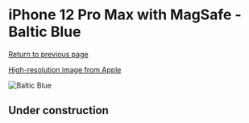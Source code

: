 # iPhone 12 Pro Max with MagSafe - Baltic Blue

[Return to previous page](/iphone_12)

[High-resolution image from Apple](https://store.storeimages.cdn-apple.com/8756/as-images.apple.com/is/MHYH3?wid=4500&hei=4500&fmt=png)

<div style="width: 500px"><img src="/almost_uncompressed/MHYH3.webp" alt="Baltic Blue"></div>

## Under construction
